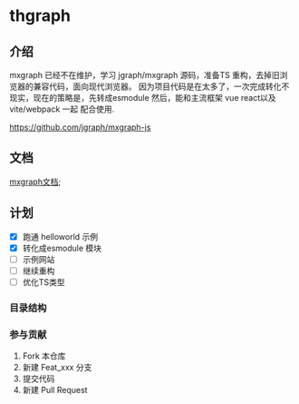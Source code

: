 # thgraph

## 介绍
mxgraph 已经不在维护，学习 jgraph/mxgraph 源码，准备TS 重构，去掉旧浏览器的兼容代码，面向现代浏览器。
因为项目代码是在太多了，一次完成转化不现实，现在的策略是，先转成esmodule 然后，能和主流框架 vue react以及vite/webpack 一起 配合使用.

https://github.com/jgraph/mxgraph-js

## 文档

[mxgraph文档](https://jgraph.github.io/mxgraph/);


## 计划

- [x] 跑通 helloworld 示例
- [x] 转化成esmodule 模块
- [ ] 示例网站
- [ ] 继续重构
- [ ] 优化TS类型

### 目录结构



### 参与贡献

1.  Fork 本仓库
2.  新建 Feat_xxx 分支
3.  提交代码
4.  新建 Pull Request


